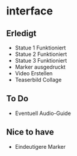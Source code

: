 # interface

<h2>Erledigt</h2>
<ul>
  <li>Statue 1 Funktioniert</li>
  <li>Statue 2 Funktioniert</li>
  <li>Statue 3 Funktioniert</li> 
  <li>Marker ausgedruckt</li>
  <li>Video Erstellen</li>
  <li>Teaserbild Collage</li>
</ul>

<h2>To Do</h2>
<ul>
  <li>Eventuell Audio-Guide</li>
</ul>
<h2>Nice to have</h2>
<ul>
  <li>Eindeutigere Marker</li>
</ul>

